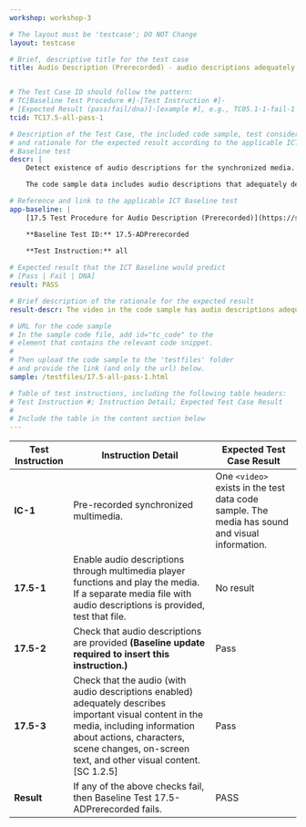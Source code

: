 ```yaml
---
workshop: workshop-3

# The layout must be 'testcase'; DO NOT Change
layout: testcase

# Brief, descriptive title for the test case
title: Audio Description (Prerecorded) - audio descriptions adequately describe all important visual content


# The Test Case ID should follow the pattern: 
# TC[Baseline Test Procedure #]-[Test Instruction #]-
# [Expected Result (pass/fail/dna)]-[example #], e.g., TC05.1-1-fail-1
tcid: TC17.5-all-pass-1

# Description of the Test Case, the included code sample, test considerations,
# and rationale for the expected result according to the applicable ICT
# Baseline test
descr: | 
    Detect existence of audio descriptions for the synchronized media.

    The code sample data includes audio descriptions that adequately describe all important visual content. A successful test should identify a pass for Baseline 17.5-ADPrerecorded.

# Reference and link to the applicable ICT Baseline test
app-baseline: | 
    [17.5 Test Procedure for Audio Description (Prerecorded)](https://section508coordinators.github.io/ICTTestingBaseline/17SyncMedia.html#174-test-procedure-for-audio-description)

    **Baseline Test ID:** 17.5-ADPrerecorded
    
    **Test Instruction:** all

# Expected result that the ICT Baseline would predict
# [Pass | Fail | DNA]
result: PASS

# Brief description of the rationale for the expected result
result-descr: The video in the code sample has audio descriptions adequately describe all important visual content.

# URL for the code sample
# In the sample code file, add id="tc_code" to the 
# element that contains the relevant code snippet.
#
# Then upload the code sample to the 'testfiles' folder 
# and provide the link (and only the url) below.
sample: /testfiles/17.5-all-pass-1.html

# Table of test instructions, including the following table headers: 
# Test Instruction #; Instruction Detail; Expected Test Case Result
#
# Include the table in the content section below
---
```

| Test Instruction | Instruction Detail | Expected Test Case Result |
|------------------|--------------------|---------------------------|
| **IC-1** | Pre-recorded synchronized multimedia. | One `<video>` exists in the test data code sample. The media has sound and visual information. |
| **17.5-1** | Enable audio descriptions through multimedia player functions and play the media. If a separate media file with audio descriptions is provided, test that file. | No result |
| **17.5-2** | Check that audio descriptions are provided **(Baseline update required to insert this instruction.)** | Pass |
| **17.5-3** | Check that the audio (with audio descriptions enabled) adequately describes important visual content in the media, including information about actions, characters, scene changes, on-screen text, and other visual content. [SC 1.2.5] | Pass |
| **Result** | If any of the above checks fail, then Baseline Test 17.5-ADPrerecorded fails. | PASS |
